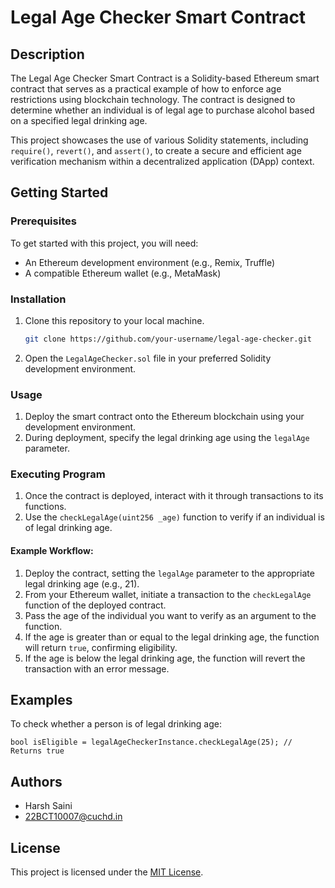 # Legal Age Checker Smart Contract

## Description

The Legal Age Checker Smart Contract is a Solidity-based Ethereum smart contract that serves as a practical example of how to enforce age restrictions using blockchain technology. The contract is designed to determine whether an individual is of legal age to purchase alcohol based on a specified legal drinking age.

This project showcases the use of various Solidity statements, including `require()`, `revert()`, and `assert()`, to create a secure and efficient age verification mechanism within a decentralized application (DApp) context.

## Getting Started

### Prerequisites

To get started with this project, you will need:

- An Ethereum development environment (e.g., Remix, Truffle)
- A compatible Ethereum wallet (e.g., MetaMask)

### Installation

1. Clone this repository to your local machine.
   
   ```bash
   git clone https://github.com/your-username/legal-age-checker.git
   ```

2. Open the `LegalAgeChecker.sol` file in your preferred Solidity development environment.

### Usage

1. Deploy the smart contract onto the Ethereum blockchain using your development environment.
2. During deployment, specify the legal drinking age using the `legalAge` parameter.

### Executing Program

1. Once the contract is deployed, interact with it through transactions to its functions.
2. Use the `checkLegalAge(uint256 _age)` function to verify if an individual is of legal drinking age.

#### Example Workflow:

1. Deploy the contract, setting the `legalAge` parameter to the appropriate legal drinking age (e.g., 21).
2. From your Ethereum wallet, initiate a transaction to the `checkLegalAge` function of the deployed contract.
3. Pass the age of the individual you want to verify as an argument to the function.
4. If the age is greater than or equal to the legal drinking age, the function will return `true`, confirming eligibility.
5. If the age is below the legal drinking age, the function will revert the transaction with an error message.

## Examples

To check whether a person is of legal drinking age:

```solidity
bool isEligible = legalAgeCheckerInstance.checkLegalAge(25); // Returns true
```

## Authors

- Harsh Saini
- 22BCT10007@cuchd.in

## License

This project is licensed under the [MIT License](LICENSE.md).
